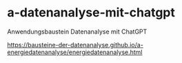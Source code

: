 # a-datenanalyse-mit-chatgpt
Anwendungsbaustein Datenanalyse mit ChatGPT

https://bausteine-der-datenanalyse.github.io/a-energiedatenanalyse/energiedatenanalyse.html
